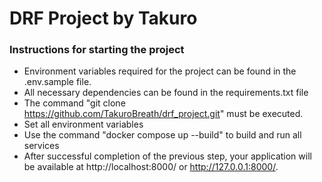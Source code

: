 <h1>DRF Project by Takuro</h1>

<h3>Instructions for starting the project</h3>

* Environment variables required for the project can be found in the .env.sample file.
* All necessary dependencies can be found in the requirements.txt file
* The command "git clone https://github.com/TakuroBreath/drf_project.git" must be executed.
* Set all environment variables
* Use the command "docker compose up --build" to build and run all services
* After successful completion of the previous step, your application will be available at http://localhost:8000/ or http://127.0.0.1:8000/.
